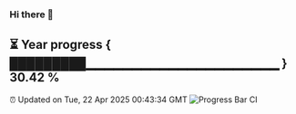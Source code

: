 ### Hi there 👋
⏳ Year progress { █████████▁▁▁▁▁▁▁▁▁▁▁▁▁▁▁▁▁▁▁▁▁ } 30.42 %
---
⏰ Updated on Tue, 22 Apr 2025 00:43:34 GMT
![Progress Bar CI](https://github.com/Moyi321/Moyi321/workflows/Progress%20Bar%20CI/badge.svg)
